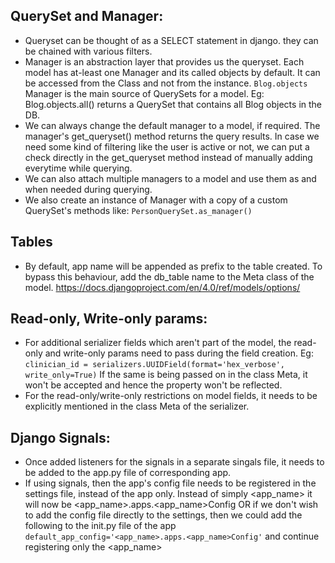 ## QuerySet and Manager:
- Queryset can be thought of as a SELECT statement in django. they can be chained  with
    various filters.
- Manager is an abstraction layer that provides us the queryset. Each model has at-least one Manager and its called
    objects by default. It can be accessed from the Class and not from the instance.
    `Blog.objects`
    Manager is the main source of QuerySets for a model. Eg: Blog.objects.all() returns a QuerySet that contains all
    Blog objects in the DB.
- We can always change the default manager to a model, if required. The manager's get_queryset() method returns the 
    query results. In case we need some kind of filtering like the user is active or not, we can put a check directly
    in the get_queryset method instead of manually adding everytime while querying.
- We can also attach multiple managers to a model and use them as and when needed during querying.
- We also create an instance of Manager with a copy of a custom QuerySet's methods like: `PersonQuerySet.as_manager()`


## Tables
- By default, app name will be appended as prefix to the table created. To bypass this behaviour, add the db_table name
    to the Meta class of the model.
    https://docs.djangoproject.com/en/4.0/ref/models/options/

## Read-only, Write-only params:
- For additional serializer fields which aren't part of the model, the read-only and write-only params
    need to pass during the field creation.
    Eg: `clinician_id = serializers.UUIDField(format='hex_verbose', write_only=True)`
    If the same is being passed on in the class Meta, it won't be accepted and hence the property won't be reflected.
- For the read-only/write-only restrictions on model fields, it needs to be explicitly mentioned in the class Meta of the 
    serializer.


## Django Signals:
- Once added listeners for the signals in a separate singals file, it needs to be added to the app.py file of corresponding app.
- If using signals, then the app's config file needs to be registered in the settings file, instead of the app only.
    Instead of simply <app_name> it will now be <app_name>.apps.<app_name>Config
    OR if we don't wish to add the config file directly to the settings, then we could add the following to the init.py file 
    of the app `default_app_config='<app_name>.apps.<app_name>Config'` and continue registering only the <app_name>